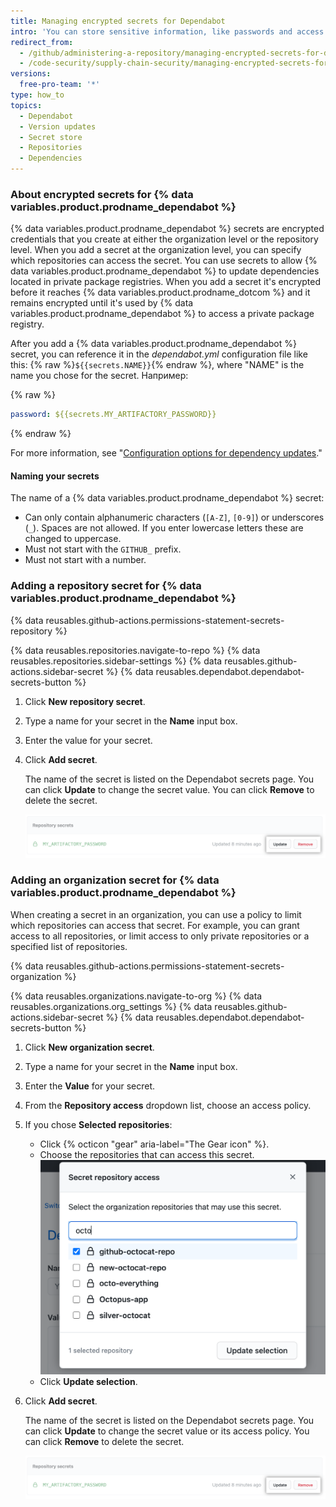 ```yaml
---
title: Managing encrypted secrets for Dependabot
intro: 'You can store sensitive information, like passwords and access tokens, as encrypted secrets and then reference these in the {% data variables.product.prodname_dependabot %} configuration file.'
redirect_from:
  - /github/administering-a-repository/managing-encrypted-secrets-for-dependabot
  - /code-security/supply-chain-security/managing-encrypted-secrets-for-dependabot
versions:
  free-pro-team: '*'
type: how_to
topics:
  - Dependabot
  - Version updates
  - Secret store
  - Repositories
  - Dependencies
---
```


### About encrypted secrets for {% data variables.product.prodname_dependabot %}

{% data variables.product.prodname_dependabot %} secrets are encrypted credentials that you create at either the organization level or the repository level.
When you add a secret at the organization level, you can specify which repositories can access the secret. You can use secrets to allow {% data variables.product.prodname_dependabot %} to update dependencies located in private package registries. When you add a secret it's encrypted before it reaches {% data variables.product.prodname_dotcom %} and it remains encrypted until it's used by {% data variables.product.prodname_dependabot %} to access a private package registry.

After you add a {% data variables.product.prodname_dependabot %} secret, you can reference it in the _dependabot.yml_ configuration file like this: {% raw %}`${{secrets.NAME}}`{% endraw %}, where "NAME" is the name you chose for the secret. Например:

{% raw %}
```yaml
password: ${{secrets.MY_ARTIFACTORY_PASSWORD}}
```
{% endraw %}

For more information, see "[Configuration options for dependency updates](/github/administering-a-repository/configuration-options-for-dependency-updates#configuration-options-for-private-registries)."

#### Naming your secrets

The name of a {% data variables.product.prodname_dependabot %} secret:
* Can only contain alphanumeric characters (`[A-Z]`, `[0-9]`) or underscores (`_`). Spaces are not allowed. If you enter lowercase letters these are changed to uppercase.
* Must not start with the `GITHUB_` prefix.
* Must not start with a number.

### Adding a repository secret for {% data variables.product.prodname_dependabot %}

{% data reusables.github-actions.permissions-statement-secrets-repository %}

{% data reusables.repositories.navigate-to-repo %}
{% data reusables.repositories.sidebar-settings %}
{% data reusables.github-actions.sidebar-secret %}
{% data reusables.dependabot.dependabot-secrets-button %}
1. Click **New repository secret**.
1. Type a name for your secret in the **Name** input box.
1. Enter the value for your secret.
1. Click **Add secret**.

   The name of the secret is listed on the Dependabot secrets page. You can click **Update** to change the secret value. You can click **Remove** to delete the secret.

   ![Update or remove a repository secret](/assets/images/help/dependabot/update-remove-repo-secret.png)

### Adding an organization secret for {% data variables.product.prodname_dependabot %}

When creating a secret in an organization, you can use a policy to limit which repositories can access that secret. For example, you can grant access to all repositories, or limit access to only private repositories or a specified list of repositories.

{% data reusables.github-actions.permissions-statement-secrets-organization %}

{% data reusables.organizations.navigate-to-org %}
{% data reusables.organizations.org_settings %}
{% data reusables.github-actions.sidebar-secret %}
{% data reusables.dependabot.dependabot-secrets-button %}
1. Click **New organization secret**.
1. Type a name for your secret in the **Name** input box.
1. Enter the **Value** for your secret.
1. From the **Repository access** dropdown list, choose an access policy.
1. If you chose **Selected repositories**:

   * Click {% octicon "gear" aria-label="The Gear icon" %}.
   * Choose the repositories that can access this secret. ![Select repositories for this secret](/assets/images/help/dependabot/secret-repository-access.png)
   * Click **Update selection**.

1. Click **Add secret**.

   The name of the secret is listed on the Dependabot secrets page. You can click **Update** to change the secret value or its access policy. You can click **Remove** to delete the secret.

   ![Update or remove an organization secret](/assets/images/help/dependabot/update-remove-repo-secret.png)
